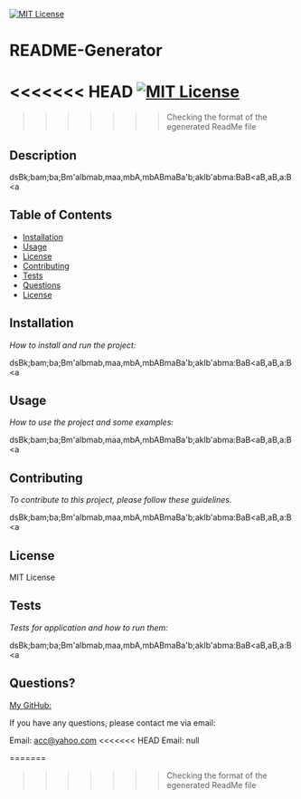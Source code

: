

[![MIT License](https://img.shields.io/badge/MIT-License-blue.svg?style=flat-square)](https://github.com/your/your-project/blob/master/LICENSE)

# README-Generator

<<<<<<< HEAD
[![MIT License](https://img.shields.io/badge/MIT-License-blue.svg?style=flat-square)](https://github.com/your/your-project/blob/master/LICENSE)
=======

>>>>>>> Checking the format of the egenerated ReadMe file
  ## Description 
  
  dsBk;bam;ba;Bm'albmab,maa,mbA,mbABmaBa'b;aklb'abma:BaB<aB,aB,a:B<a

  ## Table of Contents
  * [Installation](#installation)
  * [Usage](#usage)
  * [License](#license)
  * [Contributing](#contributing)
  * [Tests](#tests)
  * [Questions](#questions)
  * [License](#license)
  
  ## Installation
  
  *How to install and run the project:*
  
  dsBk;bam;ba;Bm'albmab,maa,mbA,mbABmaBa'b;aklb'abma:BaB<aB,aB,a:B<a
  
  ## Usage 
  
  *How to use the project and some examples:*
  
  dsBk;bam;ba;Bm'albmab,maa,mbA,mbABmaBa'b;aklb'abma:BaB<aB,aB,a:B<a
  
  ## Contributing
  
  *To contribute to this project, please follow these guidelines.*
  
  dsBk;bam;ba;Bm'albmab,maa,mbA,mbABmaBa'b;aklb'abma:BaB<aB,aB,a:B<a
  
  ## License
  
  MIT License
  
  
  ## Tests
  
  *Tests for application and how to run them:*
  
  dsBk;bam;ba;Bm'albmab,maa,mbA,mbABmaBa'b;aklb'abma:BaB<aB,aB,a:B<a
  
  ## Questions?
  
  [My GitHub:](https://github.com/hjlogique)

  If you have any questions, please contact me via email:
  

  Email: acc@yahoo.com
<<<<<<< HEAD
  Email: null
  
=======
  
  
>>>>>>> Checking the format of the egenerated ReadMe file
